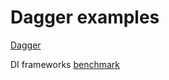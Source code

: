 # Dagger examples
  
[Dagger](https://github.com/google/dagger)  

DI frameworks [benchmark](https://github.com/greenlaw110/di-benchmark?fbclid=IwAR202p3Fipw4jWPt5-lKA3Fi0fbff2WZEj4HBd8vMz5d2LxBUnkq9-LMT68)

